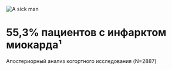 ![A sick man](https://figma-alpha-api.s3.us-west-2.amazonaws.com/images/f2a3cb08-296a-40eb-b14a-88f891562c5a)

# **55,3%** пациентов с **инфарктом миокарда**¹
Апостериорный анализ когортного исследования (N=2887)
